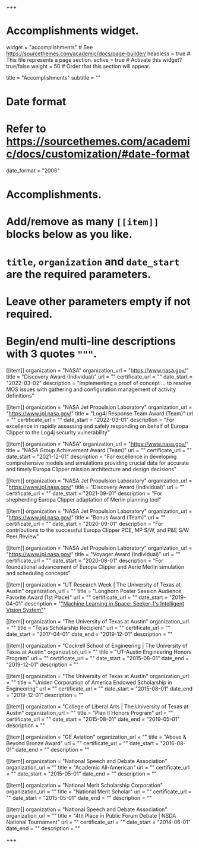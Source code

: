 +++
# Accomplishments widget.
widget = "accomplishments"  # See https://sourcethemes.com/academic/docs/page-builder/
headless = true  # This file represents a page section.
active = true  # Activate this widget? true/false
weight = 50  # Order that this section will appear.

title = "Accomplish&shy;ments"
subtitle = ""

# Date format
#   Refer to https://sourcethemes.com/academic/docs/customization/#date-format
date_format = "2006"

# Accomplishments.
#   Add/remove as many `[[item]]` blocks below as you like.
#   `title`, `organization` and `date_start` are the required parameters.
#   Leave other parameters empty if not required.
#   Begin/end multi-line descriptions with 3 quotes `"""`.

[[item]]
  organization = "NASA"
  organization_url = "https://www.nasa.gov/"
  title = "Discovery Award (Individual)"
  url = ""
  certificate_url = ""
  date_start = "2022-03-02"
  description = "Implementing a proof of concept ... to resolve MOS issues with gathering and configuration management of activity definitions"

[[item]]
  organization = "NASA Jet Propulsion Laboratory"
  organization_url = "https://www.jpl.nasa.gov/"
  title = "Log4j Response Team Award (Team)"
  url = ""
  certificate_url = ""
  date_start = "2022-03-01"
  description = "For excellence in rapidly assessing and safely responding on behalf of Europa Clipper to the Log4j security vulnerability"

[[item]]
  organization = "NASA"
  organization_url = "https://www.nasa.gov/"
  title = "NASA Group Achievement Award (Team)"
  url = ""
  certificate_url = ""
  date_start = "2021-12-01"
  description = "For excellence in developing comprehensive models and simulations providing crucial data for accurate and timely Europa Clipper mission architecture and design decisions"

[[item]]
  organization = "NASA Jet Propulsion Laboratory"
  organization_url = "https://www.jpl.nasa.gov/"
  title = "Discovery Award (Individual)"
  url = ""
  certificate_url = ""
  date_start = "2021-09-01"
  description = "For shepherding Europa Clipper adaptation of Merlin planning tool"

[[item]]
  organization = "NASA Jet Propulsion Laboratory"
  organization_url = "https://www.jpl.nasa.gov/"
  title = "Bonus Award (Team)"
  url = ""
  certificate_url = ""
  date_start = "2020-09-01"
  description = "For contributions to the successful Europa Clipper PCE, MP S/W, and P&E S/W Peer Review"

[[item]]
  organization = "NASA Jet Propulsion Laboratory"
  organization_url = "https://www.jpl.nasa.gov/"
  title = "Voyager Award (Individual)"
  url = ""
  certificate_url = ""
  date_start = "2020-08-01"
  description = "For foundational advancement of Europa Clipper and Aerie Merlin simulation and scheduling concepts"

[[item]]
  organization = "UT Research Week | The University of Texas at Austin"
  organization_url = ""
  title = "Longhorn Poster Session Audience Favorite Award (1st Place)"
  url = ""
  certificate_url = ""
  date_start = "2019-04-01"
  description = "[\"Machine Learning in Space: Seeker-1's Intelligent Vision System\"](files/seeker_utrw_poster.pdf)"

[[item]]
  organization = "The University of Texas at Austin"
  organization_url = ""
  title = "Tejas Scholarship Recipient"
  url = ""
  certificate_url = ""
  date_start = "2017-04-01"
  date_end = "2019-12-01"
  description = ""

[[item]]
  organization = "Cockrell School of Engineering | The University of Texas at Austin"
  organization_url = ""
  title = "UT-Austin Engineering Honors Program"
  url = ""
  certificate_url = ""
  date_start = "2015-08-01"
  date_end = "2019-12-01"
  description = ""

[[item]]
  organization = "The University of Texas at Austin"
  organization_url = ""
  title = "Uniden Corporation of America Endowed Scholarship in Engineering"
  url = ""
  certificate_url = ""
  date_start = "2015-08-01"
  date_end = "2019-12-01"
  description = ""

[[item]]
  organization = "College of Liberal Arts | The University of Texas at Austin"
  organization_url = ""
  title = "Plan II Honors Program"
  url = ""
  certificate_url = ""
  date_start = "2015-08-01"
  date_end = "2019-05-01"
  description = ""

[[item]]
  organization = "GE Aviation"
  organization_url = ""
  title = "Above & Beyond Bronze Award"
  url = ""
  certificate_url = ""
  date_start = "2016-08-01"
  date_end = ""
  description = ""
  
[[item]]
  organization = "National Speech and Debate Association"
  organization_url = ""
  title = "Academic All-American"
  url = ""
  certificate_url = ""
  date_start = "2015-05-01"
  date_end = ""
  description = ""

[[item]]
  organization = "National Merit Scholarship Corporation"
  organization_url = ""
  title = "National Merit Scholar"
  url = ""
  certificate_url = ""
  date_start = "2015-05-01"
  date_end = ""
  description = ""

[[item]]
  organization = "National Speech and Debate Association"
  organization_url = ""
  title = "4th Place in Public Forum Debate | NSDA National Tournament"
  url = ""
  certificate_url = ""
  date_start = "2014-06-01"
  date_end = ""
  description = ""

+++
